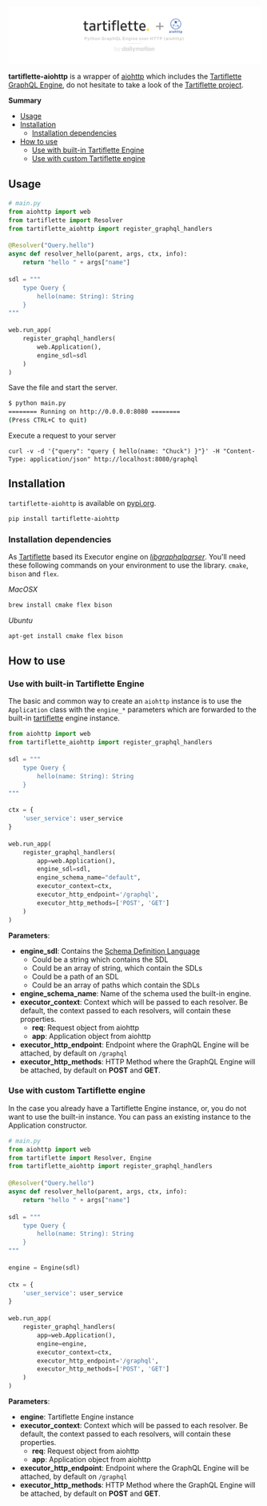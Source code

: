 ![Tartiflette aiohttp](docs/github-landing.png)

**tartiflette-aiohttp** is a wrapper of [aiohttp](https://github.com/aio-libs/aiohttp/) which includes the [Tartiflette GraphQL Engine](https://github.com/dailymotion/tartiflette), do not hesitate to take a look of the [Tartiflette project](https://github.com/dailymotion/tartiflette).

**Summary**

- [Usage](#usage)
- [Installation](#installation)
    - [Installation dependencies](#installation-dependencies)
- [How to use](#how-to-use)
    - [Use with built-in Tartiflette Engine](#use-with-built-in-tartiflette-engine)
    - [Use with custom Tartiflette engine](#use-with-custom-tartiflette-engine)

## Usage

```python
# main.py
from aiohttp import web
from tartiflette import Resolver
from tartiflette_aiohttp import register_graphql_handlers

@Resolver("Query.hello")
async def resolver_hello(parent, args, ctx, info):
    return "hello " + args["name"]

sdl = """
    type Query {
        hello(name: String): String
    }
"""

web.run_app(
    register_graphql_handlers(
        web.Application(),
        engine_sdl=sdl
    )
)
```

Save the file and start the server.

```bash
$ python main.py
======== Running on http://0.0.0.0:8080 ========
(Press CTRL+C to quit)
```

Execute a request to your server
```
curl -v -d '{"query": "query { hello(name: "Chuck") }"}' -H "Content-Type: application/json" http://localhost:8080/graphql
```

## Installation

`tartiflette-aiohttp` is available on [pypi.org](https://pypi.org/project/tartiflette-aiohttp/).

```bash
pip install tartiflette-aiohttp
```

### Installation dependencies

As [Tartiflette](https://github.com/dailymotion/tartiflette) based its Executor engine on *[libgraphqlparser](https://github.com/graphql/libgraphqlparser)*. You'll need these following commands on your environment to use the library. `cmake`, `bison` and `flex`.

*MacOSX*
```bash
brew install cmake flex bison
```

*Ubuntu*
```bash
apt-get install cmake flex bison
```

## How to use

### Use with built-in Tartiflette Engine

The basic and common way to create an `aiohttp` instance is to use the `Application` class with the `engine_*` parameters which are forwarded to the built-in [tartiflette](https://github.com/dailymotion/tartiflette) engine instance.

```python
from aiohttp import web
from tartiflette_aiohttp import register_graphql_handlers

sdl = """
    type Query {
        hello(name: String): String
    }
"""

ctx = {
    'user_service': user_service
}

web.run_app(
    register_graphql_handlers(
        app=web.Application(),
        engine_sdl=sdl,
        engine_schema_name="default",
        executor_context=ctx,
        executor_http_endpoint='/graphql',
        executor_http_methods=['POST', 'GET']
    )
)
```

**Parameters**:

* **engine_sdl**: Contains the [Schema Definition Language](https://graphql.org/learn/schema/)
  - Could be a string which contains the SDL
  - Could be an array of string, which contain the SDLs
  - Could be a path of an SDL
  - Could be an array of paths which contain the SDLs
* **engine_schema_name**: Name of the schema used the built-in engine.
* **executor_context**: Context which will be passed to each resolver. Be default, the context passed to each resolvers, will contain these properties.
  - **req**: Request object from aiohttp
  - **app**: Application object from aiohttp
* **executor_http_endpoint**: Endpoint where the GraphQL Engine will be attached, by default on `/graphql`
* **executor_http_methods**: HTTP Method where the GraphQL Engine will be attached, by default on **POST** and **GET**.

### Use with custom Tartiflette engine

In the case you already have a Tartiflette Engine instance, or, you do not want to use the built-in instance. You can pass an existing instance to the Application constructor.

```python
# main.py
from aiohttp import web
from tartiflette import Resolver, Engine
from tartiflette_aiohttp import register_graphql_handlers

@Resolver("Query.hello")
async def resolver_hello(parent, args, ctx, info):
    return "hello " + args["name"]

sdl = """
    type Query {
        hello(name: String): String
    }
"""

engine = Engine(sdl)

ctx = {
    'user_service': user_service
}

web.run_app(
    register_graphql_handlers(
        app=web.Application(),
        engine=engine,
        executor_context=ctx,
        executor_http_endpoint='/graphql',
        executor_http_methods=['POST', 'GET']
    )
)
```

**Parameters**:

* **engine**: Tartiflette Engine instance
* **executor_context**: Context which will be passed to each resolver. Be default, the context passed to each resolvers, will contain these properties.
  - **req**: Request object from aiohttp
  - **app**: Application object from aiohttp
* **executor_http_endpoint**: Endpoint where the GraphQL Engine will be attached, by default on `/graphql`
* **executor_http_methods**: HTTP Method where the GraphQL Engine will be attached, by default on **POST** and **GET**.

